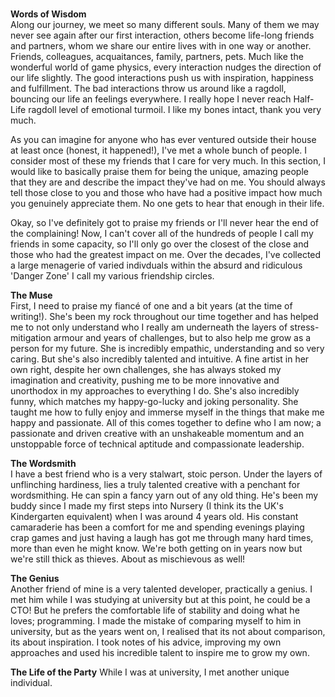 <p>
<br />
<strong>Words of Wisdom</strong>
<br />
Along our journey, we meet so many different souls. Many of them we may never see again after our first interaction, others become life-long friends and partners, whom we share our entire lives with in one way or another. Friends, colleagues, acquaitances, family, partners, pets. Much like the wonderful world of game physics, every interaction nudges the direction of our life slightly. The good interactions push us with inspiration, happiness and fulfillment. The bad interactions throw us around like a ragdoll, bouncing our life an feelings everywhere. I really hope I never reach Half-Life ragdoll level of emotional turmoil. I like my bones intact, thank you very much.
</p>
<p>
As you can imagine for anyone who has ever ventured outside their house at least once (honest, it happened!), I've met a whole bunch of people. I consider most of these my friends that I care for very much. In this section, I would like to basically praise them for being the unique, amazing people that they are and describe the impact they've had on me. You should always tell those close to you and those who have had a positive impact how much you genuinely appreciate them. No one gets to hear that enough in their life.
</p>
<p>
Okay, so I've definitely got to praise my friends or I'll never hear the end of the complaining! Now, I can't cover all of the hundreds of people I call my friends in some capacity, so I'll only go over the closest of the close and those who had the greatest impact on me. Over the decades, I've collected a large menagerie of varied indivduals within the absurd and ridiculous 'Danger Zone' I call my various friendship circles.
</p>
<p>
<strong>The Muse</strong>
<br />
First, I need to praise my fiancé of one and a bit years (at the time of writing!). She's been my rock throughout our time together and has helped me to not only understand who I really am underneath the layers of stress-mitigation armour and years of challenges, but to also help me grow as a person for my future. She is incredibly empathic, understanding and so very caring. But she's also incredibly talented and intuitive. A fine artist in her own right, despite her own challenges, she has always stoked my imagination and creativity, pushing me to be more innovative and unorthodox in my approaches to everything I do. She's also incredibly funny, which matches my happy-go-lucky and joking personality. She taught me how to fully enjoy and immerse myself in the things that make me happy and passionate. All of this comes together to define who I am now; a passionate and driven creative with an unshakeable momentum and an unstoppable force of technical aptitude and compassionate leadership.
</p>
<p>
<strong>The Wordsmith</strong>
<br />
I have a best friend who is a very stalwart, stoic person. Under the layers of unflinching hardiness, lies a truly talented creative with a penchant for wordsmithing. He can spin a fancy yarn out of any old thing. He's been my buddy since I made my first steps into Nursery (I think its the UK's Kindergarten equivalent) when I was around 4 years old. His constant camaraderie has been a comfort for me and spending evenings playing crap games and just having a laugh has got me through many hard times, more than even he might know. We're both getting on in years now but we're still thick as thieves. About as mischievous as well!
</p>
<p>
<strong>The Genius</strong>
<br />
Another friend of mine is a very talented developer, practically a genius. I met him while I was studying at university but at this point, he could be a CTO! But he prefers the comfortable life of stability and doing what he loves; programming. I made the mistake of comparing myself to him in university, but as the years went on, I realised that its not about comparison, its about inspiration. I took notes of his advice, improving my own approaches and used his incredible talent to inspire me to grow my own.
</p>
<p>
<strong>The Life of the Party</strong>
While I was at university, I met another unique individual.
</p>
